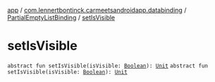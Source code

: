 [app](../../index.md) / [com.lennertbontinck.carmeetsandroidapp.databinding](../index.md) / [PartialEmptyListBinding](index.md) / [setIsVisible](./set-is-visible.md)

# setIsVisible

`abstract fun setIsVisible(isVisible: `[`Boolean`](https://kotlinlang.org/api/latest/jvm/stdlib/kotlin/-boolean/index.html)`): `[`Unit`](https://kotlinlang.org/api/latest/jvm/stdlib/kotlin/-unit/index.html)
`abstract fun setIsVisible(isVisible: `[`Boolean`](https://kotlinlang.org/api/latest/jvm/stdlib/kotlin/-boolean/index.html)`): `[`Unit`](https://kotlinlang.org/api/latest/jvm/stdlib/kotlin/-unit/index.html)